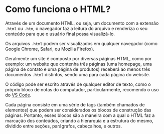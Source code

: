 # Como funciona o HTML?

Através de um documento HTML, ou seja, um documento com a extensão `.html` ou `.htm`, o navegador faz a leitura do arquivo e renderiza o seu conteúdo para que o usuário final possa visualizá-lo.

Os arquivos `.html` podem ser visualizados em qualquer navegador (como Google Chrome, Safari, ou Mozilla Firefox).

Geralmente um site é composto por diversas páginas HTML, como por exemplo: um website que contenha três páginas (uma homepage, uma página de contato e uma página de produtos) receberá ao menos três documentos `.html` distintos, sendo uma para cada página do website.

O código pode ser escrito através de qualquer editor de texto, como o próprio bloco de notas do computador, particularmente, recomendo o uso do <a href="https://code.visualstudio.com/Download" target="_blank">VS Code</a>.

Cada página consiste em uma série de tags (também chamados de elementos) que podem ser considerados os blocos de construção das páginas. Portanto, esses blocos são a maneira com a qual o HTML faz a marcação dos conteúdos, criando a hierarquia e a estrutura do mesmo, dividido entre seções, parágrafos, cabeçalhos, e outros.